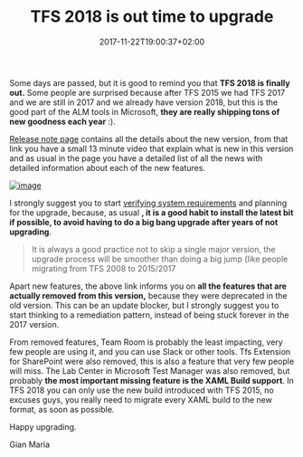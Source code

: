 ﻿---
title: "TFS 2018 is out time to upgrade"
description: ""
date: 2017-11-22T19:00:37+02:00
draft: false
tags: [Team Foundation Server,Visual Studio ALM]
categories: [Team Foundation Server,Visual Studio ALM]
---
Some days are passed, but it is good to remind you that  **TFS 2018 is finally out.** Some people are surprised because after TFS 2015 we had TFS 2017 and we are still in 2017 and we already have version 2018, but this is the good part of the ALM tools in Microsoft,  **they are really shipping tons of new goodness each year** :).

[Release note page](https://www.visualstudio.com/en-us/news/releasenotes/tfs2018-relnotes) contains all the details about the new version, from that link you have a small 13 minute video that explain what is new in this version and as usual in the page you have a detailed list of all the news with detailed information about each of the new features.

[![image](https://www.codewrecks.com/blog/wp-content/uploads/2017/11/image_thumb-3.png "image")](https://www.codewrecks.com/blog/wp-content/uploads/2017/11/image-3.png)

I strongly suggest you to start [verifying system requirements](https://docs.microsoft.com/en-us/vsts/tfs-server/requirements) and planning for the upgrade, because, as usual **, it is a good habit to install the latest bit if possible, to avoid having to do a big bang upgrade after years of not upgrading**.

> It is always a good practice not to skip a single major version, the upgrade process will be smoother than doing a big jump (like people migrating from TFS 2008 to 2015/2017

Apart new features, the above link informs you on  **all the features that are actually removed from this version,** because they were deprecated in the old version. This can be an update blocker, but I strongly suggest you to start thinking to a remediation pattern, instead of being stuck forever in the 2017 version.

From removed features, Team Room is probably the least impacting, very few people are using it, and you can use Slack or other tools. Tfs Extension for SharePoint were also removed, this is also a feature that very few people will miss. The Lab Center in Microsoft Test Manager was also removed, but probably  **the most important missing feature is the XAML Build support**. In TFS 2018 you can only use the new build introduced with TFS 2015, no excuses guys, you really need to migrate every XAML build to the new format, as soon as possible.

Happy upgrading.

Gian Maria

